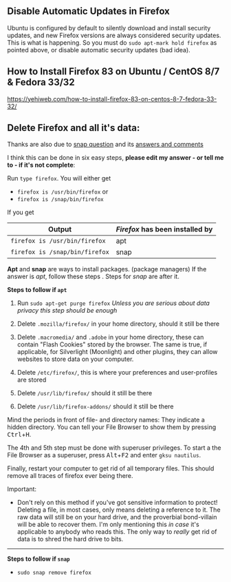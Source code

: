 ## Disable Automatic Updates in Firefox ##

Ubuntu is configured by default to silently download and install security updates, and new Firefox versions are always considered security updates. This is what is happening. So you must do `sudo apt-mark hold firefox` as pointed above, or disable automatic security updates (bad idea).

## How to Install Firefox 83 on Ubuntu / CentOS 8/7 & Fedora 33/32 ##

https://yehiweb.com/how-to-install-firefox-83-on-centos-8-7-fedora-33-32/

## Delete Firefox and all it's data: ## 
Thanks are also due to [snap question][1] and its [answers and comments][2]

I think this can be done in six easy steps, **please edit my answer - or tell me to - if it's not complete**: 
 
 Run `type firefox`.  You will either get 

 - `firefox is /usr/bin/firefox` or 
 - `firefox is /snap/bin/firefox`

If you get   

| Output                   | *Firefox* has been installed by |
| --------                     | -------------- |
| `firefox is /usr/bin/firefox`| apt          |
| `firefox is /snap/bin/firefox`   | snap            |

**Apt** and **snap** are ways to install packages. (package managers)
If the answer is *apt*, follow these steps . Steps for *snap* are after it.

**Steps to follow if `apt`**

 1. Run `sudo apt-get purge firefox`  _Unless you are serious about data privacy this step should be enough_

 2. Delete `.mozilla/firefox/` in your home directory, should it still be there

 3. Delete `.macromedia/` and `.adobe` in your home directory, these can contain "Flash Cookies" stored by the browser. The same is true, if applicable, for Silverlight (Moonlight) and other plugins, they can allow websites to store data on your computer.

 4. Delete `/etc/firefox/`, this is where your preferences and user-profiles are stored

 5. Delete `/usr/lib/firefox/` should it still be there

 6. Delete `/usr/lib/firefox-addons/` should it still be there

Mind the periods in front of file- and directory names: They indicate a hidden directory. You can tell your File Browser to show them by pressing <kbd>Ctrl</kbd>+<kbd>H</kbd>.

The 4th and 5th step must be done with superuser privileges. To start a the File Browser as a superuser, press <kbd>Alt</kbd>+<kbd>F2</kbd> and enter `gksu nautilus`. 

Finally, restart your computer to get rid of all temporary files. This should remove all traces of firefox ever being there.

Important:

 - Don't rely on this method if you've got sensitive information to protect! Deleting a file, in most cases, only means deleting a reference to it. The raw data will still be on your hard drive, and the proverbial bond-villain will be able to recover them. I'm only mentioning this *in case* it's applicable to anybody who reads this. The only way to *really* get rid of data is to shred the hard drive to bits.

-----
**Steps to follow if `snap`**

- `sudo snap remove firefox`


  [1]: https://askubuntu.com/q/1204337/707756
  [2]: https://askubuntu.com/a/1204350/707756
